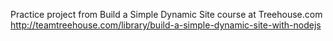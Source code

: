 Practice project from Build a Simple Dynamic Site course at Treehouse.com
http://teamtreehouse.com/library/build-a-simple-dynamic-site-with-nodejs